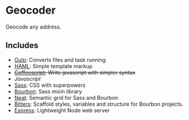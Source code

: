# Geocoder

Geocode any address.

Includes
--------
* [Gulp](http://gulpjs.com): Converts files and task running
* [HAML](http://haml.info):
  Simple template markup
* ~~[Coffeescript](http://coffeescript.org):
  Write javascript with simpler syntax~~
* *Javascript*
* [Sass](http://sass-lang.com):
  CSS with superpowers
* [Bourbon](http://bourbon.io):
  Sass mixin library
* [Neat](http://neat.bourbon.io):
  Semantic grid for Sass and Bourbon
* [Bitters](http://bitters.bourbon.io):
  Scaffold styles, variables and structure for Bourbon projects.
* [Express](http://expressjs.com): Lightweight Node web server
